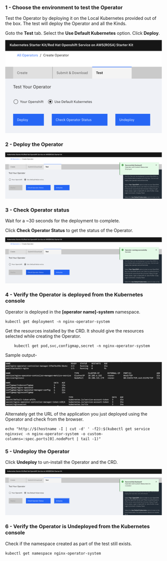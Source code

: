 ### 1 - Choose the environment to test the Operator

Test the Operator by deploying it on the Local Kubernetes provided out of the box. The test will deploy the Operator and all the Kinds.

Goto the **Test** tab. Select the **Use Default Kubernetes** option. Click **Deploy**.

![Deploy](../_images/Deploy.png)

### 2 - Deploy the Operator

![DeploySuccessful](../_images/DeploySuccessful.png)



### 3 - Check Operator status

Wait for a ~30 seconds for the deployment to complete.

Click **Check Operator Status** to get the status of the Operator.

![StatusSuccessful](../_images/StatusSuccessful.png)

### 4 - Verify the Operator is deployed from the Kubernetes console

Operator is deployed  in the **[operator name]-system** namespace. 

```execute
kubectl get deployment -n nginx-operator-system
```

Get the resources installed by the CRD. It should give the resources selected while creating the Operator. 

```execute
	kubectl get pod,svc,configmap,secret -n nginx-operator-system
```

Sample output-

![resourcescreated](../_images/resourcescreated.png)

Alternately get the URL of the application you just deployed using the Operator and check from the browser.

```execute
echo "http://$(hostname -I | cut -d' ' -f2):$(kubectl get service nginxsvc -n nginx-operator-system -o custom-columns=:spec.ports[0].nodePort | tail -1)"
```

### 5 - Undeploy the Operator

Click **Undeploy** to un-install the Operator and the CRD.

![Undeployed](../_images/Undeployed.png)

### 6 - Verify the Operator is Undeployed from the Kubernetes console

Check if the namespace created as part of the test still exists.

```execute
kubectl get namespace nginx-operator-system
```

